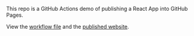 This repo is a GitHub Actions demo of publishing a React App into GitHub Pages.

View the [workflow file](./.github/workflows/ci.yml) and the [published website](https://awab228.gitHub.io/Github-Deply).

